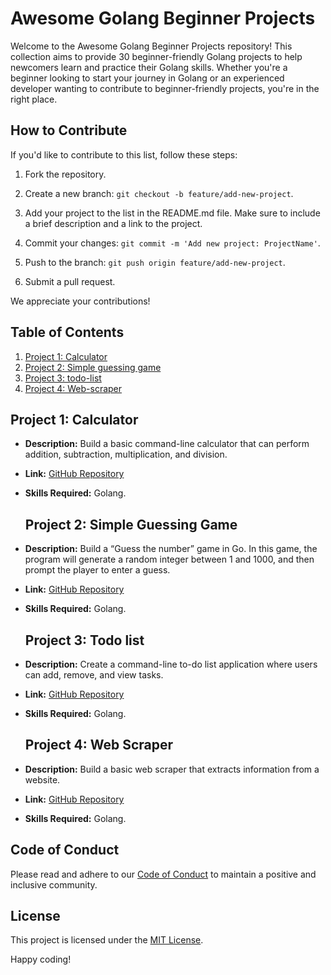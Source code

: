 # Awesome Golang Beginner Projects

Welcome to the Awesome Golang Beginner Projects repository! This collection aims to provide 30 beginner-friendly Golang projects to help newcomers learn and practice their Golang skills. Whether you're a beginner looking to start your journey in Golang or an experienced developer wanting to contribute to beginner-friendly projects, you're in the right place.

## How to Contribute

If you'd like to contribute to this list, follow these steps:

1. Fork the repository.

2. Create a new branch: `git checkout -b feature/add-new-project`.

3. Add your project to the list in the README.md file. Make sure to include a brief description and a link to the project.

4. Commit your changes: `git commit -m 'Add new project: ProjectName'`.

5. Push to the branch: `git push origin feature/add-new-project`.

6. Submit a pull request.

We appreciate your contributions!

## Table of Contents

1. [Project 1: Calculator](#project-1-calculator)
2. [Project 2: Simple guessing game](#project-2-simple-guessing-game)
3. [Project 3: todo-list](#project-3-todo-list)
4. [Project 4: Web-scraper](#project-4-web-scraper)
   <!-- Add more projects here -->

## Project 1: Calculator

- **Description:** Build a basic command-line calculator that can perform addition, subtraction, multiplication, and division.
- **Link:** [GitHub Repository](https://github.com/Opssy/Goprojects4beginners/tree/main/calculator)
- **Skills Required:** Golang.

  ## Project 2: Simple Guessing Game

- **Description:** Build a “Guess the number” game in Go. In this game, the program will generate a random integer between 1 and 1000, and then prompt the player to enter a guess.
- **Link:** [GitHub Repository](https://github.com/Opssy/Goprojects4beginners/tree/main/2.guess-number)
- **Skills Required:** Golang.

  ## Project 3: Todo list

- **Description:** Create a command-line to-do list application where users can add, remove, and view tasks.
- **Link:** [GitHub Repository](https://github.com/Opssy/Goprojects4beginners/tree/main/3.todo-list)
- **Skills Required:** Golang.
  
    ## Project 4: Web Scraper

- **Description:** Build a basic web scraper that extracts information from a website.
- **Link:** [GitHub Repository](https://github.com/Opssy/Goprojects4beginners/tree/main/basic-project/4.web-scrapping)
- **Skills Required:** Golang.
<!-- Add more projects with the same format -->

## Code of Conduct

Please read and adhere to our [Code of Conduct](CODE_OF_CONDUCT.md) to maintain a positive and inclusive community.

## License

This project is licensed under the [MIT License](LICENSE).

Happy coding!


